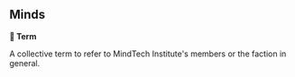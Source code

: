 ## Minds

**📑 Term**

A collective term to refer to MindTech Institute's members or the faction in general.

<!---
keywords: mt
aliases:
-->